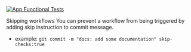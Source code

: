 [![App Functional Tests](https://github.com/nor1c/gh-action-play/actions/workflows/tests.yml/badge.svg)](https://github.com/nor1c/gh-action-play/actions/workflows/tests.yml)

Skipping workflows
You can prevent a workflow from being triggered by adding skip instruction to commit message.
- example: `git commit -m "docs: add some documentation" skip-checks:true`